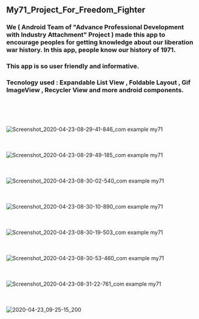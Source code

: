 ## My71_Project_For_Freedom_Fighter
### We ( Android Team of "Advance Professional Development with Industry Attachment" Project ) made this app to encourage peoples for getting knowledge about our liberation war history. In this app, people know our history of 1971. 
### This app is so user friendly and informative.
### Tecnology used : Expandable List View , Foldable Layout , Gif ImageView , Recycler View and more android components.
<br><br><br><br>
![Screenshot_2020-04-23-08-29-41-846_com example my71](https://user-images.githubusercontent.com/33654834/80056190-7f1bfe00-8545-11ea-93d3-28d2125e6b92.jpg)
<br><br><br><br>
![Screenshot_2020-04-23-08-29-49-185_com example my71](https://user-images.githubusercontent.com/33654834/80056194-8216ee80-8545-11ea-9c0a-060fb20c1b95.jpg)
<br><br><br><br>
![Screenshot_2020-04-23-08-30-02-540_com example my71](https://user-images.githubusercontent.com/33654834/80056197-83481b80-8545-11ea-9fe5-a6d9fe1da060.jpg)
<br><br><br><br>
![Screenshot_2020-04-23-08-30-10-890_com example my71](https://user-images.githubusercontent.com/33654834/80056199-84794880-8545-11ea-8a9d-def147b80dec.jpg)
<br><br><br><br>
![Screenshot_2020-04-23-08-30-19-503_com example my71](https://user-images.githubusercontent.com/33654834/80056200-8511df00-8545-11ea-91b9-5e1655b47f35.jpg)
<br><br><br><br>
![Screenshot_2020-04-23-08-30-53-460_com example my71](https://user-images.githubusercontent.com/33654834/80056201-86430c00-8545-11ea-9018-d5d2bcddcc39.jpg)
<br><br><br><br>
![Screenshot_2020-04-23-08-31-22-761_com example my71](https://user-images.githubusercontent.com/33654834/80056204-86dba280-8545-11ea-8029-cbb4a4170a7d.jpg)
<br><br><br><br>
![2020-04-23_09-25-15_200](https://user-images.githubusercontent.com/33654834/80056205-87743900-8545-11ea-81ba-78c145072337.jpg)
